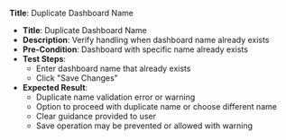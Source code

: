 **Title**: Duplicate Dashboard Name

* **Title**: Duplicate Dashboard Name
* **Description**: Verify handling when dashboard name already exists
* **Pre-Condition**: Dashboard with specific name already exists
* **Test Steps**:
  * Enter dashboard name that already exists
  * Click "Save Changes"
* **Expected Result**:
  * Duplicate name validation error or warning
  * Option to proceed with duplicate name or choose different name
  * Clear guidance provided to user
  * Save operation may be prevented or allowed with warning